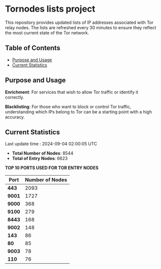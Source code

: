 # Tornodes lists project

This repository provides updated lists of IP addresses associated with Tor relay nodes. The lists are refreshed every 30 minutes to ensure they reflect the most current state of the Tor network.

## Table of Contents

- [Purpose and Usage](#purpose-and-usage)
- [Current Statistics](#current-statistics)


## Purpose and Usage

**Enrichment**: For services that wish to allow Tor traffic or identify it correctly.

**Blacklisting**: For those who want to block or control Tor traffic, understanding which IPs belong to Tor can be a starting point with a high accuracy.

## Current Statistics

Last update time : 2024-09-04 02:00:05 UTC

- **Total Number of Nodes**: 8544
- **Total of Entry Nodes**: 6623

**TOP 10 PORTS USED FOR TOR ENTRY NODES**

| **Port** | **Number of Nodes** |
|------|-----------------|
| **443**   | 2093  |
| **9001**   | 1727  |
| **9000**   | 368  |
| **9100**   | 279  |
| **8443**   | 168  |
| **9002**   | 148  |
| **143**   | 86  |
| **80**   | 85  |
| **9003**   | 78  |
| **110**   | 76  |

